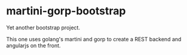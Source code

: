 martini-gorp-bootstrap
======================

Yet another bootstrap project.

This one uses golang's martini and gorp to create a REST backend and angularjs on the front.
